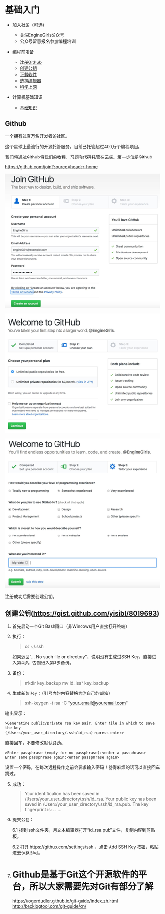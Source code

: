# 基础入门

- 加入社区（可选)
    - 关注EngineGirls公众号
    - 公众号留意报名参加编程培训

- 编程前准备

    - [注册Github](#Github)
    - [创建公钥](#创建公钥)
    - [下载软件](#下载软件)
    - [选择编辑器](#选择合适的编辑器)
    - [科学上网](#科学上网)

- 计算机基础知识

    - [基础知识](#docs/基础知识)



## Github

一个拥有过百万名开发者的社区。

这个星球上最流行的开源托管服务。目前已托管超过400万个编程项目。

我们将通过Github将我们的教程，习题和代码托管在云端。第一步注册Github
  
  https://github.com/join?source=header-home
  


![1](https://raw.githubusercontent.com/EngineGirl/basic-tutorial/master/imgs/github_1.jpeg)

![2](https://raw.githubusercontent.com/EngineGirl/basic-tutorial/master/imgs/github_2.jpeg)

![3](https://raw.githubusercontent.com/EngineGirl/basic-tutorial/master/imgs/github_3.jpeg)


注册成功后需要创建公钥。

## 创建公钥(https://gist.github.com/yisibl/8019693)

1. 首先启动一个Git Bash窗口（非Windows用户直接打开终端）

2. 执行：
    
    >cd ~/.ssh

    如果返回“… No such file or directory”，说明没有生成过SSH Key，直接进入第4步。否则进入第3步备份。

3. 备份：

   >mkdir key_backup
   mv id_isa* key_backup

4. 生成新的Key：（引号内的内容替换为你自己的邮箱）

   >ssh-keygen -t rsa -C "your_email@youremail.com"

  输出显示：

    >Generating public/private rsa key pair. Enter file in which to save the key 
    (/Users/your_user_directory/.ssh/id_rsa):<press enter>

  直接回车，不要修改默认路劲。

    >Enter passphrase (empty for no passphrase):<enter a passphrase>
    Enter same passphrase again:<enter passphrase again>

  设置一个密码，在每次远程操作之前会要求输入密码！觉得麻烦的话可以直接回车跳过。

5. 成功：

    >Your identification has been saved in /Users/your_user_directory/.ssh/id_rsa.
    Your public key has been saved in /Users/your_user_directory/.ssh/id_rsa.pub.
    The key fingerprint is:
    ... ...

6. 提交公钥：

   6.1 找到.ssh文件夹，用文本编辑器打开“id_rsa.pub”文件，复制内容到剪贴板。
   
   6.2 打开 https://github.com/settings/ssh ，点击 Add SSH Key 按钮，粘贴进去保存即可。

7.
    # Github是基于Git这个开源软件的平台，所以大家需要先对Git有部分了解
    https://rogerdudler.github.io/git-guide/index.zh.html
    http://backlogtool.com/git-guide/cn/

